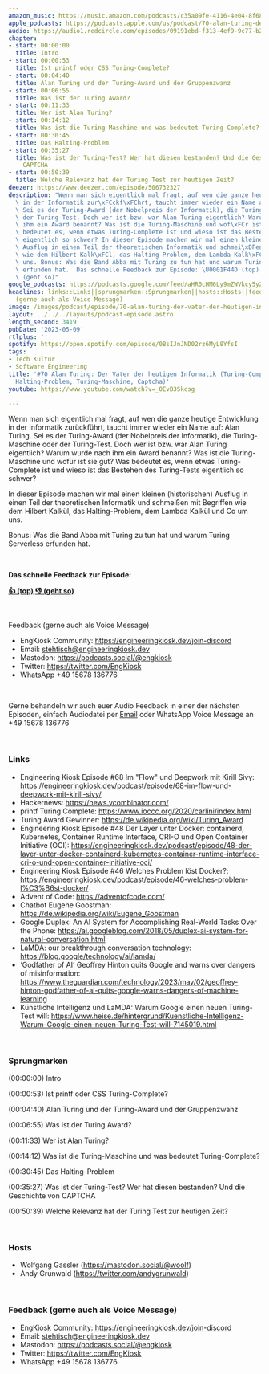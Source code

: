 ```yaml
---
amazon_music: https://music.amazon.com/podcasts/c35a09fe-4116-4e04-8f68-77d61b112e46/episodes/7eb7fbdf-9a61-4d85-bd7c-c9ef89e81e9f/engineering-kiosk-70-alan-turing-der-vater-der-heutigen-informatik-turing-complete-turing-test-halting-problem-turing-maschine-captcha
apple_podcasts: https://podcasts.apple.com/us/podcast/70-alan-turing-der-vater-der-heutigen-informatik-turing/id1603082924?i=1000612267909&uo=4
audio: https://audio1.redcircle.com/episodes/09191ebd-f313-4ef9-9c77-b2a32217ca2c/stream.mp3
chapter:
- start: 00:00:00
  title: Intro
- start: 00:00:53
  title: Ist printf oder CSS Turing-Complete?
- start: 00:04:40
  title: Alan Turing und der Turing-Award und der Gruppenzwanz
- start: 00:06:55
  title: Was ist der Turing Award?
- start: 00:11:33
  title: Wer ist Alan Turing?
- start: 00:14:12
  title: Was ist die Turing-Maschine und was bedeutet Turing-Complete?
- start: 00:30:45
  title: Das Halting-Problem
- start: 00:35:27
  title: Was ist der Turing-Test? Wer hat diesen bestanden? Und die Geschichte von
    CAPTCHA
- start: 00:50:39
  title: Welche Relevanz hat der Turing Test zur heutigen Zeit?
deezer: https://www.deezer.com/episode/506732327
description: "Wenn man sich eigentlich mal fragt, auf wen die ganze heutige Entwicklung\
  \ in der Informatik zur\xFCckf\xFChrt, taucht immer wieder ein Name auf: Alan Turing.\
  \ Sei es der Turing-Award (der Nobelpreis der Informatik), die Turing-Maschine oder\
  \ der Turing-Test. Doch wer ist bzw. war Alan Turing eigentlich? Warum wurde nach\
  \ ihm ein Award benannt? Was ist die Turing-Maschine und wof\xFCr ist sie gut? Was\
  \ bedeutet es, wenn etwas Turing-Complete ist und wieso ist das Bestehen des Turing-Tests\
  \ eigentlich so schwer? In dieser Episode machen wir mal einen kleinen (historischen)\
  \ Ausflug in einen Teil der theoretischen Informatik und schmei\xDFen mit Begriffen\
  \ wie dem Hilbert Kalk\xFCl, das Halting-Problem, dem Lambda Kalk\xFCl und Co um\
  \ uns. Bonus: Was die Band Abba mit Turing zu tun hat und warum Turing Serverless\
  \ erfunden hat.  Das schnelle Feedback zur Episode: \U0001F44D (top)  \U0001F44E\
  \ (geht so)"
google_podcasts: https://podcasts.google.com/feed/aHR0cHM6Ly9mZWVkcy5yZWRjaXJjbGUuY29tLzBlY2ZkZmQ3LWZkYTEtNGMzZC05NTE1LTQ3NjcyN2Y5ZGY1ZQ/episode/MjY5YjJmMDYtZTQ0Yy00ZGQxLWI0ZmQtYTFiMjdlZTczYzNj?sa=X&ved=2ahUKEwi0gprJruf-AhXjM1kFHeQ2B1kQkfYCegQIARAF
headlines: links::Links||sprungmarken::Sprungmarken||hosts::Hosts||feedback-gerne-auch-als-voice-message::Feedback
  (gerne auch als Voice Message)
image: /images/podcast/episode/70-alan-turing-der-vater-der-heutigen-informatik-turing-complete-turing-test-halting-problem-turing-maschine-captcha.jpg
layout: ../../../layouts/podcast-episode.astro
length_second: 3419
pubDate: '2023-05-09'
rtlplus: ''
spotify: https://open.spotify.com/episode/0BsIJnJND02rz6MyL8YfsI
tags:
- Tech Kultur
- Software Engineering
title: '#70 Alan Turing: Der Vater der heutigen Informatik (Turing-Complete, Turing-Test,
  Halting-Problem, Turing-Maschine, Captcha)'
youtube: https://www.youtube.com/watch?v=_OEvB3Skcsg

---
```

<p>Wenn man sich eigentlich mal fragt, auf wen die ganze heutige Entwicklung in der Informatik zurückführt, taucht immer wieder ein Name auf: Alan Turing. Sei es der Turing-Award (der Nobelpreis der Informatik), die Turing-Maschine oder der Turing-Test. Doch wer ist bzw. war Alan Turing eigentlich? Warum wurde nach ihm ein Award benannt? Was ist die Turing-Maschine und wofür ist sie gut? Was bedeutet es, wenn etwas Turing-Complete ist und wieso ist das Bestehen des Turing-Tests eigentlich so schwer?</p><p>In dieser Episode machen wir mal einen kleinen (historischen) Ausflug in einen Teil der theoretischen Informatik und schmeißen mit Begriffen wie dem Hilbert Kalkül, das Halting-Problem, dem Lambda Kalkül und Co um uns.</p><p>Bonus: Was die Band Abba mit Turing zu tun hat und warum Turing Serverless erfunden hat.</p><p><br></p><p><strong>Das schnelle Feedback zur Episode:</strong></p><p><a href="https://api.openpodcast.dev/feedback/70/upvote" rel="nofollow"><strong>👍 (top)</strong></a><strong>  </strong><a href="https://api.openpodcast.dev/feedback/70/downvote" rel="nofollow"><strong>👎 (geht so)</strong></a></p><p><br></p><p>Feedback (gerne auch als Voice Message)</p><ul><li>EngKiosk Community: <a href="https://engineeringkiosk.dev/join-discord">https://engineeringkiosk.dev/join-discord</a> </li><li>Email: <a href="mailto:stehtisch@engineeringkiosk.dev" rel="nofollow">stehtisch@engineeringkiosk.dev</a></li><li>Mastodon: <a href="https://podcasts.social/@engkiosk" rel="nofollow">https://podcasts.social/@engkiosk</a></li><li>Twitter: <a href="https://twitter.com/EngKiosk" rel="nofollow">https://twitter.com/EngKiosk</a></li><li>WhatsApp +49 15678 136776</li></ul><p><br></p><p>Gerne behandeln wir auch euer Audio Feedback in einer der nächsten Episoden, einfach Audiodatei per <a href="https://engineeringkiosk.dev/kontakt/">Email</a> oder WhatsApp Voice Message an +49 15678 136776</p><p><br></p><h3 id="links">Links</h3><ul><li>Engineering Kiosk Episode #68 Im &#34;Flow&#34; und Deepwork mit Kirill Sivy: <a href="https://engineeringkiosk.dev/podcast/episode/68-im-flow-und-deepwork-mit-kirill-sivy/">https://engineeringkiosk.dev/podcast/episode/68-im-flow-und-deepwork-mit-kirill-sivy/</a></li><li>Hackernews: <a href="https://news.ycombinator.com/" rel="nofollow">https://news.ycombinator.com/</a></li><li>printf Turing Complete: <a href="https://www.ioccc.org/2020/carlini/index.html" rel="nofollow">https://www.ioccc.org/2020/carlini/index.html</a></li><li>Turing Award Gewinner: <a href="https://de.wikipedia.org/wiki/Turing_Award" rel="nofollow">https://de.wikipedia.org/wiki/Turing_Award</a></li><li>Engineering Kiosk Episode #48 Der Layer unter Docker: containerd, Kubernetes, Container Runtime Interface, CRI-O und Open Container Initiative (OCI): <a href="https://engineeringkiosk.dev/podcast/episode/48-der-layer-unter-docker-containerd-kubernetes-container-runtime-interface-cri-o-und-open-container-initiative-oci/">https://engineeringkiosk.dev/podcast/episode/48-der-layer-unter-docker-containerd-kubernetes-container-runtime-interface-cri-o-und-open-container-initiative-oci/</a></li><li>Engineering Kiosk Episode #46 Welches Problem löst Docker?: <a href="https://engineeringkiosk.dev/podcast/episode/46-welches-problem-l%C3%B6st-docker/">https://engineeringkiosk.dev/podcast/episode/46-welches-problem-l%C3%B6st-docker/</a></li><li>Advent of Code: <a href="https://adventofcode.com/" rel="nofollow">https://adventofcode.com/</a></li><li>Chatbot Eugene Goostman: <a href="https://de.wikipedia.org/wiki/Eugene_Goostman" rel="nofollow">https://de.wikipedia.org/wiki/Eugene_Goostman</a></li><li>Google Duplex: An AI System for Accomplishing Real-World Tasks Over the Phone: <a href="https://ai.googleblog.com/2018/05/duplex-ai-system-for-natural-conversation.html" rel="nofollow">https://ai.googleblog.com/2018/05/duplex-ai-system-for-natural-conversation.html</a></li><li>LaMDA: our breakthrough conversation technology: <a href="https://blog.google/technology/ai/lamda/" rel="nofollow">https://blog.google/technology/ai/lamda/</a></li><li>‘Godfather of AI’ Geoffrey Hinton quits Google and warns over dangers of misinformation: <a href="https://www.theguardian.com/technology/2023/may/02/geoffrey-hinton-godfather-of-ai-quits-google-warns-dangers-of-machine-learning" rel="nofollow">https://www.theguardian.com/technology/2023/may/02/geoffrey-hinton-godfather-of-ai-quits-google-warns-dangers-of-machine-learning</a></li><li>Künstliche Intelligenz und LaMDA: Warum Google einen neuen Turing-Test will: <a href="https://www.heise.de/hintergrund/Kuenstliche-Intelligenz-Warum-Google-einen-neuen-Turing-Test-will-7145019.html" rel="nofollow">https://www.heise.de/hintergrund/Kuenstliche-Intelligenz-Warum-Google-einen-neuen-Turing-Test-will-7145019.html</a></li></ul><p><br></p><h3 id="sprungmarken">Sprungmarken</h3><p>(00:00:00) Intro</p><p>(00:00:53) Ist printf oder CSS Turing-Complete?</p><p>(00:04:40) Alan Turing und der Turing-Award und der Gruppenzwanz</p><p>(00:06:55) Was ist der Turing Award?</p><p>(00:11:33) Wer ist Alan Turing?</p><p>(00:14:12) Was ist die Turing-Maschine und was bedeutet Turing-Complete?</p><p>(00:30:45) Das Halting-Problem</p><p>(00:35:27) Was ist der Turing-Test? Wer hat diesen bestanden? Und die Geschichte von CAPTCHA</p><p>(00:50:39) Welche Relevanz hat der Turing Test zur heutigen Zeit?</p><p><br></p><h3 id="hosts">Hosts</h3><ul><li>Wolfgang Gassler (<a href="https://mastodon.social/@woolf" rel="nofollow">https://mastodon.social/@woolf</a>)</li><li>Andy Grunwald (<a href="https://twitter.com/andygrunwald" rel="nofollow">https://twitter.com/andygrunwald</a>)</li></ul><p><br></p><h3 id="feedback-gerne-auch-als-voice-message">Feedback (gerne auch als Voice Message)</h3><ul><li>EngKiosk Community: <a href="https://engineeringkiosk.dev/join-discord">https://engineeringkiosk.dev/join-discord</a> </li><li>Email: <a href="mailto:stehtisch@engineeringkiosk.dev" rel="nofollow">stehtisch@engineeringkiosk.dev</a></li><li>Mastodon: <a href="https://podcasts.social/@engkiosk" rel="nofollow">https://podcasts.social/@engkiosk</a></li><li>Twitter: <a href="https://twitter.com/EngKiosk" rel="nofollow">https://twitter.com/EngKiosk</a></li><li>WhatsApp +49 15678 136776</li></ul>